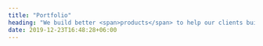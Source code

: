 ```yaml
---
title: "Portfolio"
heading: "We build better <span>products</span> to help our clients build better <span>companies</span>"
date: 2019-12-23T16:48:28+06:00
---
```

